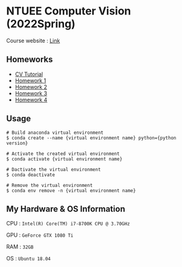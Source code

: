 # NTUEE Computer Vision (2022Spring)
Course website : [Link](http://media.ee.ntu.edu.tw/courses/cv/22S/)

## Homeworks
* [CV Tutorial](https://github.com/mediaic/CV_Course_Tutorial)
* [Homework 1](homework1/hw1.md)
* [Homework 2](homework2/hw2.md)
* [Homework 3](homework3/hw3.md)
* [Homework 4](homework4/hw4.md)

## Usage
```shell
# Build anaconda virtual environment
$ conda create --name {virtual environment name} python={python version}

# Activate the created virtual environment
$ conda activate {virtual environment name}

# Dactivate the virtual environment
$ conda deactivate

# Remove the virtual environment
$ conda env remove -n {virtual environment name}
```

## My Hardware & OS Information
CPU : `Intel(R) Core(TM) i7-8700K CPU @ 3.70GHz`

GPU : `GeForce GTX 1080 Ti`

RAM : `32GB`

OS : `Ubuntu 18.04`
